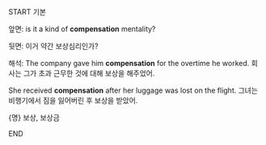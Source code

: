 START
기본

앞면:
is it a kind of **compensation** mentality?

뒷면:
이거 약간 보상심리인가?

해석:
The company gave him **compensation** for the overtime he worked.
회사는 그가 초과 근무한 것에 대해 보상을 해주었어.

She received **compensation** after her luggage was lost on the flight.
그녀는 비행기에서 짐을 잃어버린 후 보상을 받았어.

{명} 보상, 보상금
<!--ID: 1742872277831-->
END
